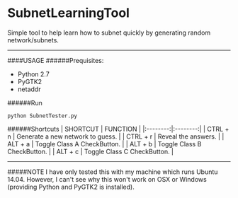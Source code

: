 # SubnetLearningTool

Simple tool to help learn how to subnet quickly by generating random network/subnets.

---

####USAGE
######Prequisites:
- Python 2.7
- PyGTK2
- netaddr

######Run
```
python SubnetTester.py
```

######Shortcuts
| SHORTCUT | FUNCTION |
|:--------:|:--------:|
| CTRL + n | Generate a new network to guess. |
| CTRL + r | Reveal the answers.              |
| ALT + a  | Toggle Class A CheckButton.      |
| ALT + b  | Toggle Class B CheckButton.      |
| ALT + c  | Toggle Class C CheckButton.      |

---
#####NOTE
I have only tested this with my machine which runs Ubuntu 14.04. However, I can't see why this won't
work on OSX or Windows (providing Python and PyGTK2 is installed).